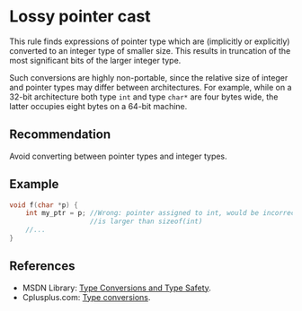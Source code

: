 # Lossy pointer cast
This rule finds expressions of pointer type which are (implicitly or explicitly) converted to an integer type of smaller size. This results in truncation of the most significant bits of the larger integer type.

Such conversions are highly non-portable, since the relative size of integer and pointer types may differ between architectures. For example, while on a 32-bit architecture both type `int` and type `char*` are four bytes wide, the latter occupies eight bytes on a 64-bit machine.


## Recommendation
Avoid converting between pointer types and integer types.


## Example

```cpp
void f(char *p) {
	int my_ptr = p; //Wrong: pointer assigned to int, would be incorrect if sizeof(char*) 
	                //is larger than sizeof(int)
	//...
}

```

## References
* MSDN Library: [Type Conversions and Type Safety](https://docs.microsoft.com/en-us/cpp/cpp/type-conversions-and-type-safety-modern-cpp).
* Cplusplus.com: [Type conversions](http://www.cplusplus.com/doc/tutorial/typecasting/).
